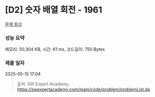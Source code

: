 # [D2] 숫자 배열 회전 - 1961 

[문제 링크](https://swexpertacademy.com/main/code/problem/problemDetail.do?contestProbId=AV5Pq-OKAVYDFAUq) 

### 성능 요약

메모리: 50,304 KB, 시간: 61 ms, 코드길이: 750 Bytes

### 제출 일자

2025-05-15 17:04



> 출처: SW Expert Academy, https://swexpertacademy.com/main/code/problem/problemList.do